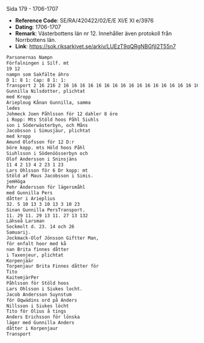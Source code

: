 Sida 179 - 1706-1707

- **Reference Code**: SE/RA/420422/02/E/E XI/E XI e/3976
- **Dating**: 1706-1707
- **Remark**: Västerbottens län nr 12. Innehåller även protokoll från Norrbottens län.
- **Link**: [https://sok.riksarkivet.se/arkiv/LUEzT9qQRgNBGfjI2T55n7 ](https://sok.riksarkivet.se/arkiv/LUEzT9qQRgNBGfjI2T55n7 )

```txt linenums="1"
Parsonernas Nampn
Förfalningen i Silf. mt
19 12
nampn som Sakfälte ähro
D 1: 8 1: Cap: 8 1: 1:
Transport 2 16 216 2 16 16 16 16 16 16 16 16 16 16 16 16 16 16 16 16 16 16 16 16 16 16 16 16 16 16
Gunnilla Nilsdotter, plichtat
med Kropp
Arieploug Kånan Gunnilla, samma
ledes
Johmeck Joen Påhlsson för 12 dahler 8 öre
i Ropp: Mts Stöld hoos Påhl Siuhls
son i Söderwästerbyn, och Måns
Jacobsson i Simusjäur, plichtat
med kropp
Amund Olofsson för 12 D:r
böre kopp. mts Höld hoos Påhl
Siuhlsson i Södenöösserbyn och
Olof Andersson i Sninsjäns
11 4 2 13 4 2 23 1 23
Lars Ohlsson för 6 Dr kopp: mt
Stöld af Maus Jacobsson i Simis.
jemHöga
Pehr Andersson för lägersmåhl
med Gunnilla Pers
dåtter i Arieplius
32. 5 10 13 3 10 13 3 10 23
Sinan Gunnilla PersTransport.
11. 29 11. 29 13 11. 27 13 132
Lähseå Larsman
Sockmolt d. 23. 14 och 26
Samuarij.
Jockmack-Olof Jönsson Giftter Man,
för enfalt hoor med kå
nan Brita finnes dåtter
i Taxenjeur, plichtat
Korpenjäär
Torpenjaur Brita Finnes dåtter för
Tito
KaitemjärPer
Påhlsson för Stöld hoos
Lars Ohlsson i Siukes locht.
Jacob Andersson Suynstum
för Oqwädins ord på Anders
Nillsson i Siukes löcht
Tito för Olius å tings
Anders Erichsson för lönska
läger med Gunnilla Anders
dåtter i Korpenjaur
Transport
```
